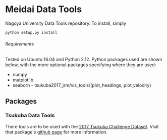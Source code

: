 # Meidai Data Tools

Nagoya University Data Tools repository. To install, simply
```
python setup.py install
```
###### Requirements
Tested on Ubuntu 16.04 and Python 2.12. Python packages used are shown below, with the more optional packages specifying where they are used:
* numpy
* matplotlib
* seaborn - tsukuba2017_jrm/vis_tools/(plot_headings, plot_velocity)

## Packages
### Tsukuba Data Tools
There tools are to be used with the [2017 Tsukuba Challenge Dataset](https://goo.gl/k2pGHE). Visit that package's [github page](https://github.com/jacoblambert/meidai-data-tools/tree/master/tsukuba2017_jrm) for more information.

